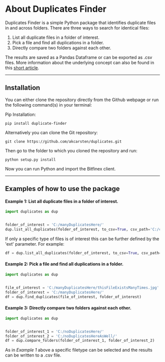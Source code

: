 # About Duplicates Finder

Duplicates Finder is a simple Python package that identifies duplicate files in and across folders.
There are three ways to search for identical files:
1. List all duplicate files in a folder of interest.
2. Pick a file and find all duplications in a folder.
3. Directly compare two folders against each other.

The results are saved as a Pandas Dataframe or can be exported as .csv files.
More information about the underlying concept can also be found in this [short article](https://towardsdatascience.com/find-duplicate-photos-and-other-files-88b0d07ef020).

---
## Installation

You can either clone the repository directly from the Github webpage or run the following command(s) in your terminal:

Pip Installation:
```
pip install duplicate-finder
```

Alternatively you can clone the Git repository:
```
git clone https://github.com/akcarsten/duplicates.git
```

Then go to the folder to which you cloned the repository and run:

```
python setup.py install
```

Now you can run Python and import the Bitfinex client.

---
## Examples of how to use the package

#### Example 1: List all duplicate files in a folder of interest.
```python
import duplicates as dup


folder_of_interest = 'C:/manyDuplicatesHere/'
dup.list_all_duplicates(folder_of_interest, to_csv=True, csv_path='C:/csvWithAllDuplicates/')
```
If only a specific type of files is of interest this can be further defined by the 'ext' parameter. For example:
```python
df = dup.list_all_duplicates(folder_of_interest, to_csv=True, csv_path='C:/csvWithAllDuplicates/', ext='.jpg')
```

#### Example 2: Pick a file and find all duplications in a folder.
```python
import duplicates as dup


file_of_interest = 'C:/manyDuplicatesHere/thisFileExistsManyTimes.jpg'
folder_of_interest = 'C:/manyDuplicatesHere/'
df = dup.find_duplicates(file_of_interest, folder_of_interest)
```

#### Example 3: Directly compare two folders against each other.
```python
import duplicates as dup


folder_of_interest_1 = 'C:/noDuplicatesHere/'
folder_of_interest_2 = 'C:/noDuplicatesHereAsWell/'
df = dup.compare_folders(folder_of_interest_1, folder_of_interest_2)
```

As in *Example 1* above a specific filetype can be selected and the results can be written to a .csv file.
